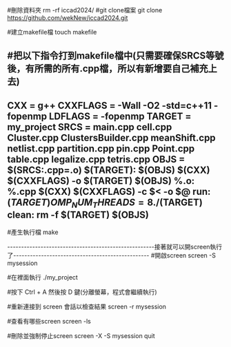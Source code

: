 #刪除資料夾
rm -rf iccad2024/
#git clone檔案
git clone https://github.com/wekNew/iccad2024.git

#建立makefile檔
touch makefile

#把以下指令打到makefile檔中(只需要確保SRCS等號後，有所需的所有.cpp檔，所以有新增要自己補充上去)
---------------------------------------------------------------------------------------------------------------------------------------
CXX = g++
CXXFLAGS = -Wall -O2 -std=c++11 -fopenmp
LDFLAGS = -fopenmp
TARGET = my_project 
SRCS = main.cpp cell.cpp Cluster.cpp ClustersBuilder.cpp meanShift.cpp netlist.cpp partition.cpp pin.cpp Point.cpp table.cpp legalize.cpp tetris.cpp
OBJS = $(SRCS:.cpp=.o)
$(TARGET): $(OBJS)
	$(CXX) $(CXXFLAGS) -o $(TARGET) $(OBJS)
%.o: %.cpp
	$(CXX) $(CXXFLAGS) -c $< -o $@
run: $(TARGET)
	OMP_NUM_THREADS=8 ./$(TARGET)
clean:
	rm -f $(TARGET) $(OBJS)
------------------------------------------------------------------------------------------------------------------------------------------

#產生執行檔
make


-----------------------------------------------------接著就可以開screen執行了-------------------------------------------------
#開啟screen
screen -S mysession

#在裡面執行
./my_project

#按下 Ctrl + A 然後按 D 鍵(分離螢幕，程式會繼續執行)

#重新連接到 screen 會話以檢查結果
screen -r mysession

#查看有哪些screen
screen -ls

#刪除並強制停止screen
screen -X -S mysession quit
